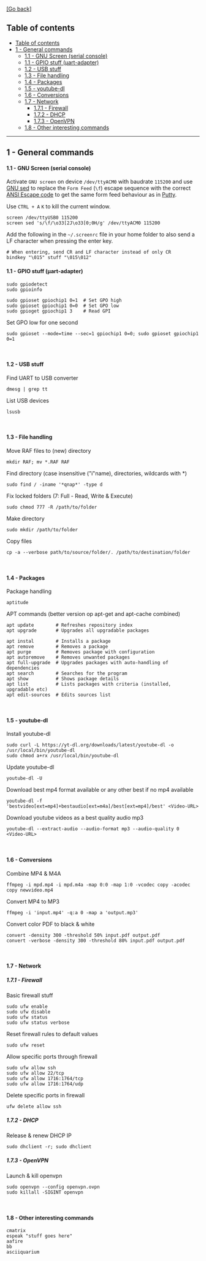 [[Go back]](README.md)

## Table of contents

- [Table of contents](#table-of-contents)
- [1 - General commands](#1---general-commands)
    - [1.1 - GNU Screen (serial console)](#11---gnu-screen-serial-console)
    - [1.1 - GPIO stuff (µart-adapter)](#11---gpio-stuff-%c2%b5art-adapter)
    - [1.2 - USB stuff](#12---usb-stuff)
    - [1.3 - File handling](#13---file-handling)
    - [1.4 - Packages](#14---packages)
    - [1.5 - youtube-dl](#15---youtube-dl)
    - [1.6 - Conversions](#16---conversions)
    - [1.7 - Network](#17---network)
      - [1.7.1 - Firewall](#171---firewall)
      - [1.7.2 - DHCP](#172---dhcp)
      - [1.7.3 - OpenVPN](#173---openvpn)
    - [1.8 - Other interesting commands](#18---other-interesting-commands)

------

## 1 - General commands

#### 1.1 - GNU Screen (serial console)

Activate `GNU screen` on device `/dev/ttyACM0` with baudrate `115200` and use [GNU sed](https://www.gnu.org/software/sed/) to replace the `Form Feed` (`\f`) escape sequence with the correct [ANSI Escape code](http://c-faq.com/osdep/termcap.html) to get the same form feed behaviour as in [Putty](https://www.putty.org/).

Use `CTRL + A` `K` to kill the current window.
```
screen /dev/ttyUSB0 115200
screen sed 's/\f/\o33[2J\o33[0;0H/g' /dev/ttyACM0 115200
```

Add the following in the `~/.screenrc` file in your home folder to also send a LF character when pressing the enter key.
```
# When entering, send CR and LF character instead of only CR
bindkey "\015" stuff "\015\012"
```

#### 1.1 - GPIO stuff (µart-adapter)

```
sudo gpiodetect
sudo gpioinfo

sudo gpioset gpiochip1 0=1  # Set GPO high
sudo gpioset gpiochip1 0=0  # Set GPO low
sudo gpioget gpiochip1 3    # Read GPI
```

Set GPO low for one second
```
sudo gpioset --mode=time --sec=1 gpiochip1 0=0; sudo gpioset gpiochip1 0=1
```

<br/>

#### 1.2 - USB stuff

Find UART to USB converter
```
dmesg | grep tt
```

List USB devices
```
lsusb
```

<br/>

#### 1.3 - File handling

Move RAF files to (new) directory
```
mkdir RAF; mv *.RAF RAF
```

Find directory (case insensitive ("i"name), directories, wildcards with *)
```
sudo find / -iname '*qnap*' -type d
```

Fix locked folders (7: Full - Read, Write & Execute)
```
sudo chmod 777 -R /path/to/folder
```

Make directory
```
sudo mkdir /path/to/folder
```

Copy files
```
cp -a --verbose path/to/source/folder/. /path/to/destination/folder
```

<br/>

#### 1.4 - Packages

Package handling
```
aptitude
```

APT commands (better version op apt-get and apt-cache combined)
```
apt update        # Refreshes repository index
apt upgrade       # Upgrades all upgradable packages

apt instal        # Installs a package
apt remove        # Removes a package
apt purge         # Removes package with configuration
apt autoremove    # Removes unwanted packages
apt full-upgrade  # Upgrades packages with auto-handling of dependencies
apt search        # Searches for the program
apt show          # Shows package details
apt list          # Lists packages with criteria (installed, upgradable etc)
apt edit-sources  # Edits sources list
```

<br/>

#### 1.5 - youtube-dl

Install youtube-dl
```
sudo curl -L https://yt-dl.org/downloads/latest/youtube-dl -o /usr/local/bin/youtube-dl
sudo chmod a+rx /usr/local/bin/youtube-dl
```

Update youtube-dl
```
youtube-dl -U
```

Download best mp4 format available or any other best if no mp4 available
```
youtube-dl -f 'bestvideo[ext=mp4]+bestaudio[ext=m4a]/best[ext=mp4]/best' <Video-URL>
```

Download youtube videos as a best quality audio mp3
```
youtube-dl --extract-audio --audio-format mp3 --audio-quality 0 <Video-URL>
```

<br/>

#### 1.6 - Conversions

Combine MP4 & M4A
```
ffmpeg -i mpd.mp4 -i mpd.m4a -map 0:0 -map 1:0 -vcodec copy -acodec copy newvideo.mp4
```

Convert MP4 to MP3
```
ffmpeg -i 'input.mp4' -q:a 0 -map a 'output.mp3'
```

Convert color PDF to black & white
```
convert -density 300 -threshold 50% input.pdf output.pdf
convert -verbose -density 300 -threshold 80% input.pdf output.pdf
```

<br/>

#### 1.7 - Network

##### 1.7.1 - Firewall

Basic firewall stuff
```
sudo ufw enable
sudo ufw disable
sudo ufw status
sudo ufw status verbose
```

Reset firewall rules to default values
```
sudo ufw reset
```

Allow specific ports through firewall
```
sudo ufw allow ssh
sudo ufw allow 22/tcp
sudo ufw allow 1716:1764/tcp
sudo ufw allow 1716:1764/udp
```

Delete specific ports in firewall
```
ufw delete allow ssh
```

##### 1.7.2 - DHCP

Release & renew DHCP IP
```
sudo dhclient -r; sudo dhclient
```

##### 1.7.3 - OpenVPN

Launch & kill openvpn
```
sudo openvpn --config openvpn.ovpn
sudo killall -SIGINT openvpn
```

<br/>

#### 1.8 - Other interesting commands
```
cmatrix
espeak "stuff goes here"
aafire
bb
asciiquarium
```
